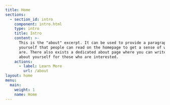 ```yaml
---
title: Home
sections:
  - section_id: intro
    component: intro.html
    type: intro
    title: Intro
    content: >-
      This is the "about" excerpt. It can be used to provide a paragraph about
      yourself that people can read on the homepage to get a sense of who you
      are. There also exists a dedicated about page where you can write more
      about yourself for those who are interested.
    actions:
      - label: Learn More
        url: /about
layout: home
menu:
  main:
    weight: 1
    name: Home
---
```

